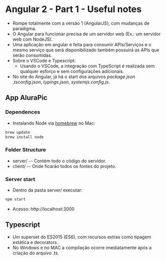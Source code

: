 
# Angular 2 - Part 1 - Useful notes

* Rompe totalmente com a versão 1 (AngularJS), com mudanças de paradigma.
* O Angular para funcionar precisa de um servidor web (Ex.: um servidor web com NodeJS).
* Uma aplicação em angular é feita para consumir APIs/Serviços e o mesmo serviço que será disponibilizado também possuirá as APIs que serão consumidas.
* Sobre o VSCode e Typescript:
    * Usando o VSCode, a integração com TypeScript é realizada sem qualquer esforço e sem configurações adicionais.
* No site do Angular, já há o start dos arquivos _package.json_ ,_tsconfig.json_, _typings.json_, _systemjs.config.js_.


## App AluraPic

### Dependences

* Instalando Node via [homebrew](https://brew.sh/) no Mac:

```javascript
brew update
brew install node
```

### Folder Structure

* server/ -- Contém todo o código do servidor.
* client/ -- Onde ficarão todos os fontes do projeto.

### Server start

* Dentro da pasta server/ executar:

```javascript
npm start
```

* Acesso: http://localhost:3000


## Typescript

* Um superset do ES2015 (ES6), com recursos extras como tipagem estática e decorators.
* No Windows e no MAC a compilação ocorre imediatamente após a criação do arquivo .ts.
